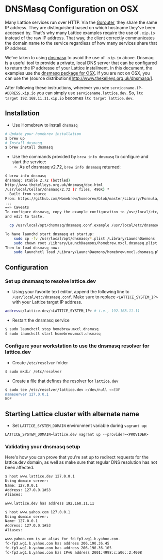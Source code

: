 # DNSMasq Configuration on OSX

Many Lattice services run over HTTP. Via the [Gorouter](https://github.com/cloudfoundry/gorouter), they share the same IP address. They are distinguished based on which hostname they've been accessed by. That's why many Lattice examples require the use of `.xip.io` instead of the raw IP address. That way, the client correctly communicates the domain name to the service regardless of how many services share that IP address.

We've taken to using [dnsmasq](http://www.thekelleys.org.uk/dnsmasq/doc.html) to avoid the use of `.xip.io` above. Dnsmaq is a useful tool to provide a private, local DNS server that can be configured to return the IP addresse of your Lattice installment. In this document, the examples use the [dnsmasq package for OSX](http://passingcuriosity.com/2013/dnsmasq-dev-osx/). If you are not on OSX, you can use the (source distribution)[http://www.thekelleys.org.uk/dnsmasq/].

After following these instructions, wherever you see `servicename.IP-ADDRESS.xip.io` you can simply use `servicename.lattice.dev`. So, `ltc target 192.168.11.11.xip.io` becomes `ltc target lattice.dev`.

## Installation 

- Use Homebrew to install `dnsmasq`
```bash
# Update your homebrew installation
$ brew up
# Install dnsmasq
$ brew install dnsmasq
```
- Use the commands provided by `brew info dnsmasq` to configure and start the service:  
  * As of dnsmasq v2.72, `brew info dnsmasq` returned:
```bash
$ brew info dnsmasq
dnsmasq: stable 2.72 (bottled)
http://www.thekelleys.org.uk/dnsmasq/doc.html
/usr/local/Cellar/dnsmasq/2.72 (7 files, 496K) *
  Built from source
From: https://github.com/Homebrew/homebrew/blob/master/Library/Formula/dnsmasq.rb
...
==> Caveats
To configure dnsmasq, copy the example configuration to /usr/local/etc/dnsmasq.conf
and edit to taste.

  cp /usr/local/opt/dnsmasq/dnsmasq.conf.example /usr/local/etc/dnsmasq.conf

To have launchd start dnsmasq at startup:
    sudo cp -fv /usr/local/opt/dnsmasq/*.plist /Library/LaunchDaemons
    sudo chown root /Library/LaunchDaemons/homebrew.mxcl.dnsmasq.plist
Then to load dnsmasq now:
    sudo launchctl load /Library/LaunchDaemons/homebrew.mxcl.dnsmasq.plist
```

## Configuration

### Set up dnsmasq to resolve lattice.dev
- Using your favorite text editor, append the following line to `/usr/local/etc/dnsmasq.conf`. Make sure to replace `<LATTICE_SYSTEM_IP>` with your Lattice target IP address. 
```bash
address=/lattice.dev/<LATTICE_SYSTEM_IP> # i.e., 192.168.11.11
```
- Restart the dnsmasq service
```bash
$ sudo launchctl stop homebrew.mxcl.dnsmasq
$ sudo launchctl start homebrew.mxcl.dnsmasq
```

### Configure your workstation to use the dnsmasq resolver for lattice.dev
- Create `/etc/resolver` folder
```bash
$ sudo mkdir /etc/resolver
```
- Create a file that defines the resolver for `lattice.dev`
```bash
$ sudo tee /etc/resolver/lattice.dev >/dev/null <<EOF
nameserver 127.0.0.1
EOF
```

## Starting Lattice cluster with alternate name
- Set `LATTICE_SYSTEM_DOMAIN` environment variable during `vagrant up`:
```
LATTICE_SYSTEM_DOMAIN=lattice.dev vagrant up --provider=<PROVIDER> 
```

### Validating your dnsmasq setup
Here's how you can prove that you're set up to redirect requests for the lattice.dev domain, as well as make sure that regular DNS resolution has not been affected.
```bash
$ host www.lattice.dev 127.0.0.1
Using domain server:
Name: 127.0.0.1
Address: 127.0.0.1#53
Aliases: 

www.lattice.dev has address 192.168.11.11
```

```bash
$ host www.yahoo.com 127.0.0.1
Using domain server:
Name: 127.0.0.1
Address: 127.0.0.1#53
Aliases: 

www.yahoo.com is an alias for fd-fp3.wg1.b.yahoo.com.
fd-fp3.wg1.b.yahoo.com has address 206.190.36.45
fd-fp3.wg1.b.yahoo.com has address 206.190.36.105
fd-fp3.wg1.b.yahoo.com has IPv6 address 2001:4998:c:a06::2:4008
```
